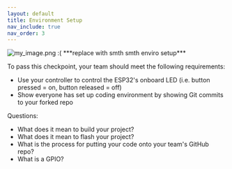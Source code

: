 ```yaml
---
layout: default
title: Environment Setup
nav_include: true
nav_order: 3
---
```


<img src="{{ '/_assets/images/my_image.png' | prepend: site.baseurl }}" alt="my_image.png :(">
***replace with smth smth enviro setup***

To pass this checkpoint, your team should meet the following requirements:

* Use your controller to control the ESP32's onboard LED (i.e. button pressed = on, button released = off)
* Show everyone has set up coding environment by showing Git commits to your forked repo

Questions:
* What does it mean to build your project?
* What does it mean to flash your project?
* What is the process for putting your code onto your team's GitHub repo?
* What is a GPIO?